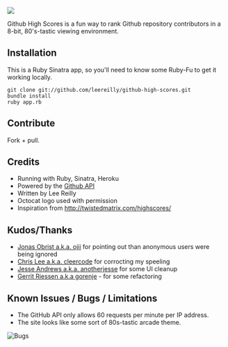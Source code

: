 ![](http://i.imgur.com/aWmdUAK.png)

Github High Scores is a fun way to rank Github repository contributors in a 8-bit, 80's-tastic viewing environment.

## Installation

This is a Ruby Sinatra app, so you'll need to know some Ruby-Fu to get it working locally.

    git clone git://github.com/leereilly/github-high-scores.git
    bundle install
    ruby app.rb

## Contribute

Fork + pull.

## Credits
* Running with Ruby, Sinatra, Heroku
* Powered by the [Github API](http://develop.github.com/)
* Written by Lee Reilly
* Octocat logo used with permission
* Inspiration from http://twistedmatrix.com/highscores/

## Kudos/Thanks

* [Jonas Obrist a.k.a. ojii](http://github-high-scores.heroku.com/ojii) for pointing out than anonymous users were being ignored
* [Chris Lee a.k.a. cleercode](http://github-high-scores.heroku.com/cleercode) for corrocting my speeling
* [Jesse Andrews a.k.a. anotherjesse](http://github-high-scores.heroku.com/anotherjesse) for some UI cleanup
* [Gerrit Riessen a.k.a gorenje](https://github.com/gorenje) - for some refactoring

## Known Issues / Bugs / Limitations
* The GitHub API only allows 60 requests per minute per IP address.
* The site looks like some sort of 80s-tastic arcade theme.

![Bugs](http://i.imgur.com/K8vsw.gif "Bugs")
